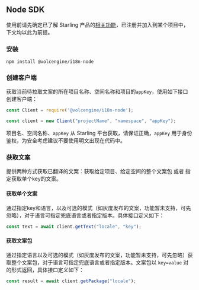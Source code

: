 ## Node SDK

使用前请先确定已了解 Starling 产品的[相关功能](https://starling-public.bytedance.com)，已注册并加入到某个项目中，下文均以此为前提。

### 安装

```shell
npm install @volcengine/i18n-node
```

### 创建客户端

获取当前待拉取文案的所在项目名称、空间名称和项目的`appKey`，使用如下接口创建客户端：

```javascript
const Client = require('@volcengine/i18n-node');

const client = new Client("projectName", "namespace", "appKey");
```

项目名、空间名称、`appKey` 从 Starling 平台获取，请保证正确，`appKey` 用于身份鉴权，为安全考虑建议不要使用明文出现在代码中。

### 获取文案

提供两种方式获取已翻译的文案：获取给定项目、给定空间的整个文案包 或者 指定获取单个key的文案。

#### 获取单个文案

通过指定key和语言，以及可选的模式（如灰度发布的文案，功能暂未支持，可先忽略），对于语言可指定兜底语言或者指定版本。具体接口定义如下：

```javascript
const text = await client.getText("locale", "key");
```

#### 获取文案包

通过指定语言以及可选的模式（如灰度发布的文案，功能暂未支持，可先忽略）获取整个文案包，对于语言可指定兜底语言或者指定版本。文案包以 `key=value` 对的形式返回，具体接口定义如下：

```javascript
const result = await client.getPackage("locale");
```
